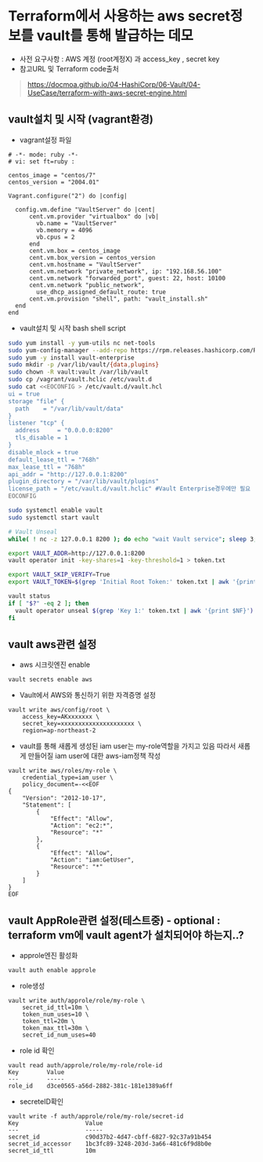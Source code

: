 # Terraform에서 사용하는 aws secret정보를 vault를 통해 발급하는 데모
- 사전 요구사항 : AWS 계정 (root계정X) 과 access_key , secret key 
- 참고URL 및 Terraform code출처 
><https://docmoa.github.io/04-HashiCorp/06-Vault/04-UseCase/terraform-with-aws-secret-engine.html>  

## vault설치 및 시작 (vagrant환경)
- vagrant설정 파일 
```
# -*- mode: ruby -*-
# vi: set ft=ruby :

centos_image = "centos/7" 
centos_version = "2004.01"

Vagrant.configure("2") do |config|
 
  config.vm.define "VaultServer" do |cent| 
	  cent.vm.provider "virtualbox" do |vb|
	    vb.name = "VaultServer"
        vb.memory = 4096
        vb.cpus = 2    
	  end
	  cent.vm.box = centos_image
	  cent.vm.box_version = centos_version
	  cent.vm.hostname = "VaultServer"
	  cent.vm.network "private_network", ip: "192.168.56.100"
      cent.vm.network "forwarded_port", guest: 22, host: 10100
	  cent.vm.network "public_network",
	    use_dhcp_assigned_default_route: true
      cent.vm.provision "shell", path: "vault_install.sh"
  end
end
```

- vault설치 및 시작 bash shell script
```vault_install.sh
sudo yum install -y yum-utils nc net-tools
sudo yum-config-manager --add-repo https://rpm.releases.hashicorp.com/RHEL/hashicorp.repo
sudo yum -y install vault-enterprise
sudo mkdir -p /var/lib/vault/{data,plugins}
sudo chown -R vault:vault /var/lib/vault
sudo cp /vagrant/vault.hclic /etc/vault.d
sudo cat <<EOCONFIG > /etc/vault.d/vault.hcl
ui = true
storage "file" {
  path    = "/var/lib/vault/data"
}
listener "tcp" {
  address     = "0.0.0.0:8200"
  tls_disable = 1
}
disable_mlock = true
default_lease_ttl = "768h"
max_lease_ttl = "768h"
api_addr = "http://127.0.0.1:8200"
plugin_directory = "/var/lib/vault/plugins"
license_path = "/etc/vault.d/vault.hclic" #Vault Enterprise경우에만 필요 
EOCONFIG

sudo systemctl enable vault
sudo systemctl start vault

# Vault Unseal
while( ! nc -z 127.0.0.1 8200 ); do echo "wait Vault service"; sleep 3; done

export VAULT_ADDR=http://127.0.0.1:8200
vault operator init -key-shares=1 -key-threshold=1 > token.txt 

export VAULT_SKIP_VERIFY=True
export VAULT_TOKEN=$(grep 'Initial Root Token:' token.txt | awk '{print $NF}')

vault status
if [ "$?" -eq 2 ]; then
  vault operator unseal $(grep 'Key 1:' token.txt | awk '{print $NF}')
fi
```
## vault aws관련 설정 
- aws 시크릿엔진 enable 
```
vault secrets enable aws
```
- Vault에서 AWS와 통신하기 위한 자격증명 설정
```
vault write aws/config/root \
    access_key=AKxxxxxxx \
    secret_key=xxxxxxxxxxxxxxxxxxxxx \
    region=ap-northeast-2
```
- vault를 통해 새롭게 생성된 iam user는 my-role역할을 가지고 있음 따라서 새롭게 만들어질 iam user에 대한 aws-iam정책 작성
```
vault write aws/roles/my-role \
    credential_type=iam_user \
    policy_document=-<<EOF
{
    "Version": "2012-10-17",
    "Statement": [
        {
            "Effect": "Allow",
            "Action": "ec2:*",
            "Resource": "*"
        },
        {
            "Effect": "Allow",
            "Action": "iam:GetUser",
            "Resource": "*"
        }        
    ]
}
EOF
```

## vault AppRole관련 설정(테스트중) - optional : terraform vm에 vault agent가 설치되어야 하는지..? 
- approle엔진 활성화 
```
vault auth enable approle
```
- role생성 
```
vault write auth/approle/role/my-role \
    secret_id_ttl=10m \
    token_num_uses=10 \
    token_ttl=20m \
    token_max_ttl=30m \
    secret_id_num_uses=40
```
- role id 확인 
```
vault read auth/approle/role/my-role/role-id
Key        Value
---        -----
role_id    d3ce0565-a56d-2882-381c-181e1389a6ff
```

- secreteID확인
``` 
vault write -f auth/approle/role/my-role/secret-id
Key                   Value
---                   -----
secret_id             c90d37b2-4d47-cbff-6827-92c37a91b454
secret_id_accessor    1bc3fc89-3248-203d-3a66-481c6f9d8b0e
secret_id_ttl         10m
```

